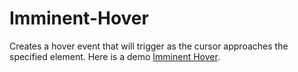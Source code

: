 # Imminent-Hover
Creates a hover event that will trigger as the cursor approaches the specified element. Here is a demo [Imminent Hover](http://jsfiddle.net/rudysandoval/7jhwm79d/).

